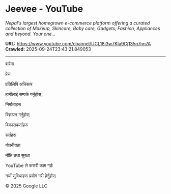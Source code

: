 # Jeevee - YouTube

*Nepal's largest homegrown e-commerce platform offering a curated collection of Makeup, Skincare, Baby care, Gadgets, Fashion, Appliances and beyond. Your one...*

**URL:** https://www.youtube.com/channel/UCL18i3w7Kla9Cj135n7nn7A
**Crawled:** 2025-09-24T23:43:21.849053

---

बारेमा

प्रेस

प्रतिलिपि अधिकार

हामीलाई सम्पर्क गर्नुहोस्

निर्माताहरू

विज्ञापन गर्नुहोस्

विकासकर्ताहरू

सर्तहरू

गोपनीयता

नीति तथा सुरक्षा

YouTube ले कसरी काम गर्छ

नयाँ सुविधाहरू प्रयोग गरी हेर्नुहोस्

© 2025 Google LLC